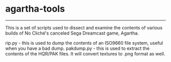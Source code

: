 # agartha-tools
***
This is a set of scripts used to dissect and examine the contents of various builds of No Cliché's canceled Sega Dreamcast game, Agartha.


rip.py - this is used to dump the contents of an ISO9660 file system, useful when you have a bad dump.
pakdump.py - this is used to extract the contents of the HQR/PAK files. It will convert textures to .png format as well.

